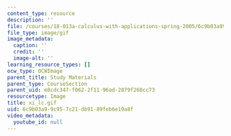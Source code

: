 ```yaml
---
content_type: resource
description: ''
file: /courses/18-013a-calculus-with-applications-spring-2005/6c9b03a99c957c21db9189feb6e19a8f_xi_lc.gif
file_type: image/gif
image_metadata:
  caption: ''
  credit: ''
  image-alt: ''
learning_resource_types: []
ocw_type: OCWImage
parent_title: Study Materials
parent_type: CourseSection
parent_uid: e8cdc347-f062-2f11-96ad-2879f268cc73
resourcetype: Image
title: xi_lc.gif
uid: 6c9b03a9-9c95-7c21-db91-89feb6e19a8f
video_metadata:
  youtube_id: null
---
```

